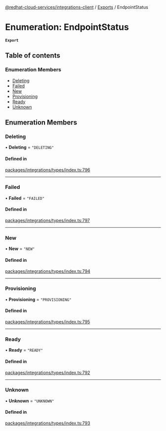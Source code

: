 [@redhat-cloud-services/integrations-client](../README.md) / [Exports](../modules.md) / EndpointStatus

# Enumeration: EndpointStatus

**`Export`**

## Table of contents

### Enumeration Members

- [Deleting](EndpointStatus.md#deleting)
- [Failed](EndpointStatus.md#failed)
- [New](EndpointStatus.md#new)
- [Provisioning](EndpointStatus.md#provisioning)
- [Ready](EndpointStatus.md#ready)
- [Unknown](EndpointStatus.md#unknown)

## Enumeration Members

### Deleting

• **Deleting** = ``"DELETING"``

#### Defined in

[packages/integrations/types/index.ts:796](https://github.com/RedHatInsights/javascript-clients/blob/main/packages/integrations/types/index.ts#L796)

___

### Failed

• **Failed** = ``"FAILED"``

#### Defined in

[packages/integrations/types/index.ts:797](https://github.com/RedHatInsights/javascript-clients/blob/main/packages/integrations/types/index.ts#L797)

___

### New

• **New** = ``"NEW"``

#### Defined in

[packages/integrations/types/index.ts:794](https://github.com/RedHatInsights/javascript-clients/blob/main/packages/integrations/types/index.ts#L794)

___

### Provisioning

• **Provisioning** = ``"PROVISIONING"``

#### Defined in

[packages/integrations/types/index.ts:795](https://github.com/RedHatInsights/javascript-clients/blob/main/packages/integrations/types/index.ts#L795)

___

### Ready

• **Ready** = ``"READY"``

#### Defined in

[packages/integrations/types/index.ts:792](https://github.com/RedHatInsights/javascript-clients/blob/main/packages/integrations/types/index.ts#L792)

___

### Unknown

• **Unknown** = ``"UNKNOWN"``

#### Defined in

[packages/integrations/types/index.ts:793](https://github.com/RedHatInsights/javascript-clients/blob/main/packages/integrations/types/index.ts#L793)

